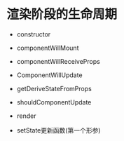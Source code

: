 # 渲染阶段的生命周期

+ constructor

+ componentWillMount

+ componentWillReceiveProps 

+ ComponentWillUpdate

+ getDeriveStateFromProps

+ shouldComponentUpdate 

+ render 

+ setState更新函数(第一个形参)